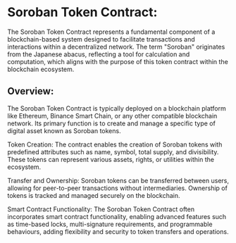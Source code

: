 
# Soroban Token Contract:

The Soroban Token Contract represents a fundamental component of a blockchain-based system designed to facilitate transactions and interactions within a decentralized network. The term "Soroban" originates from the Japanese abacus, reflecting a tool for calculation and computation, which aligns with the purpose of this token contract within the blockchain ecosystem.

## Overview:
The Soroban Token Contract is typically deployed on a blockchain platform like Ethereum, Binance Smart Chain, or any other compatible blockchain network. Its primary function is to create and manage a specific type of digital asset known as Soroban tokens.

Token Creation: The contract enables the creation of Soroban tokens with predefined attributes such as name, symbol, total supply, and divisibility. These tokens can represent various assets, rights, or utilities within the ecosystem.

Transfer and Ownership: Soroban tokens can be transferred between users, allowing for peer-to-peer transactions without intermediaries. Ownership of tokens is tracked and managed securely on the blockchain.

Smart Contract Functionality: The Soroban Token Contract often incorporates smart contract functionality, enabling advanced features such as time-based locks, multi-signature requirements, and programmable behaviours, adding flexibility and security to token transfers and operations.
